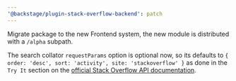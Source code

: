 ```yaml
---
'@backstage/plugin-stack-overflow-backend': patch
---
```


Migrate package to the new Frontend system, the new module is distributed with a `/alpha` subpath.

The search collator `requestParams` option is optional now, so its defaults to `{ order: 'desc', sort: 'activity', site: 'stackoverflow' }` as done in the `Try It` section on the [official Stack Overflow API documentation](https://api.stackexchange.com/docs/questions).
